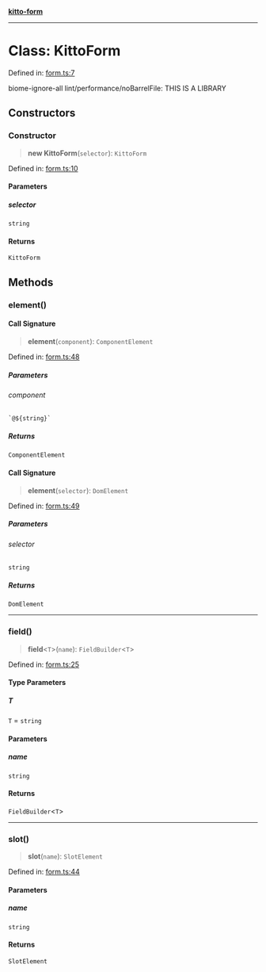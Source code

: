 [**kitto-form**](../README.md)

***

# Class: KittoForm

Defined in: [form.ts:7](https://github.com/AdityaBorkar/kitto-form/blob/8f3e13e64442fd68dccb50e7e04151988bc51e95/src/form.ts#L7)

biome-ignore-all lint/performance/noBarrelFile: THIS IS A LIBRARY

## Constructors

### Constructor

> **new KittoForm**(`selector`): `KittoForm`

Defined in: [form.ts:10](https://github.com/AdityaBorkar/kitto-form/blob/8f3e13e64442fd68dccb50e7e04151988bc51e95/src/form.ts#L10)

#### Parameters

##### selector

`string`

#### Returns

`KittoForm`

## Methods

### element()

#### Call Signature

> **element**(`component`): `ComponentElement`

Defined in: [form.ts:48](https://github.com/AdityaBorkar/kitto-form/blob/8f3e13e64442fd68dccb50e7e04151988bc51e95/src/form.ts#L48)

##### Parameters

###### component

`` `@${string}` ``

##### Returns

`ComponentElement`

#### Call Signature

> **element**(`selector`): `DomElement`

Defined in: [form.ts:49](https://github.com/AdityaBorkar/kitto-form/blob/8f3e13e64442fd68dccb50e7e04151988bc51e95/src/form.ts#L49)

##### Parameters

###### selector

`string`

##### Returns

`DomElement`

***

### field()

> **field**\<`T`\>(`name`): `FieldBuilder`\<`T`\>

Defined in: [form.ts:25](https://github.com/AdityaBorkar/kitto-form/blob/8f3e13e64442fd68dccb50e7e04151988bc51e95/src/form.ts#L25)

#### Type Parameters

##### T

`T` = `string`

#### Parameters

##### name

`string`

#### Returns

`FieldBuilder`\<`T`\>

***

### slot()

> **slot**(`name`): `SlotElement`

Defined in: [form.ts:44](https://github.com/AdityaBorkar/kitto-form/blob/8f3e13e64442fd68dccb50e7e04151988bc51e95/src/form.ts#L44)

#### Parameters

##### name

`string`

#### Returns

`SlotElement`
